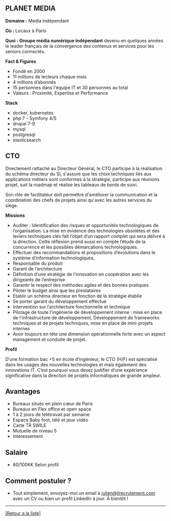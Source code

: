 ## PLANET MEDIA

**Domaine :** Media indépendant

**Où :** Locaux à Paris

**Quoi :** **Groupe média numérique indépendant** devenu en quelques années le leader français de la convergence des contenus et services pour les seniors connectés. 

**Fact & Figures**

* Fondé en 2000
* 11 millions de lecteurs chaque mois 
* 4 millions d’abonnés
* 15 personnes dans l'équipe IT et 30 personnes au total
* Valeurs : Proximité, Expertise et Performance

**Stack**

* docker, kubernetes
* php 7 – Symfony 4/5
* drupal 7-9
* mysql
* postgresql
* elasticsearch


## CTO

Directement rattaché au Directeur Général, le CTO participe à la réalisation du schéma directeur du SI, s'assure que les choix techniques liés aux applications métiers sont conformes à la stratégie, participe aux réunions projet, suit la roadmap et réalise les tableaux de bords de suivi.

Son rôle de facilitateur doit permettre d'améliorer la communication et la coordination des chefs de projets ainsi qu'avec les autres services du siège.

**Missions**

* Auditer : Identification des risques et opportunités technologiques de l’organisation. La mise en évidence des technologies obsolètes et des leviers techniques clés fait l’objet d’un rapport complet qui sera délivré à la direction. Cette réflexion prend aussi en compte l’étude de la concurrence et les possibles démarcations technologiques. 
* Effectuer des recommandations et propositions d’évolutions dans le système d’information technologiques,
* Responsable du produit
* Garant de l’architecture
* Définition d’une stratégie de l’innovation en coopération avec les dirigeants de l’entreprise
* Garantir le respect des méthodes agiles et des bonnes pratiques 
* Piloter le budget ainsi que les prestataires 
* Etablir un schéma directeur en  fonction de la stratégie établie
* Se porter garant du développement effectué
* Intervention sur l’architecture fonctionnelle et technique 
* Pilotage de toute l'ingénierie de développement interne : mise en place de l'infrastructure de développement, Développement de frameworks techniques et de projets techniques, mise en place de mini-projets internes
* Avoir toujours en tête une dimension opérationnelle forte avec un aspect management et conduite de projet.

**Profil**

D’une formation bac +5 en école d’ingénieur, le CTO (H/F) est spécialisé dans les usages des nouvelles technologies et mais également des innovations IT. C’est pourquoi vous devez justifier d’une expérience significative dans la direction de projets informatiques de grande ampleur. 


## Avantages

* Bureaux situés en plein cœur de Paris
* Bureaux en Flex office et open space
* 1 à 2 jours de télétravail par semaine
* Espace Baby foot, télé et jeux vidéo
* Carte TR SWILE
* Mutuelle de niveau 5
* Intéressement 


## Salaire 

* 80/100K€ Selon profil 


## Comment postuler ? 

* Tout simplement, envoyez-moi un email à julien@jlrecrutement.com avec un CV ou bien un profil LinkedIn à jour. À bientôt !



----
<a href="https://github.com/jlondiche/job-board-php/blob/master/README.md">[Retour a la liste]</a>

